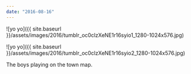 ```yaml
---
date: "2016-08-16"
---
```


![yo yo]({{ site.baseurl }}/assets/images/2016/tumblr_oc0clzXeNE1r16syio1_1280-1024x576.jpg)

![yo yo]({{ site.baseurl }}/assets/images/2016/tumblr_oc0clzXeNE1r16syio2_1280-1024x576.jpg)

The boys playing on the town map.
